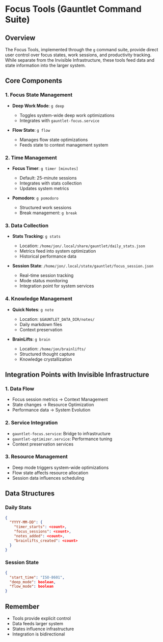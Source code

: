 # Focus Tools (Gauntlet Command Suite)

## Overview
The Focus Tools, implemented through the `g` command suite, provide direct user control over focus states, work sessions, and productivity tracking. While separate from the Invisible Infrastructure, these tools feed data and state information into the larger system.

## Core Components

### 1. Focus State Management
- **Deep Work Mode**: `g deep`
  - Toggles system-wide deep work optimizations
  - Integrates with `gauntlet-focus.service`

- **Flow State**: `g flow`
  - Manages flow state optimizations
  - Feeds state to context management system

### 2. Time Management
- **Focus Timer**: `g timer [minutes]`
  - Default: 25-minute sessions
  - Integrates with stats collection
  - Updates system metrics

- **Pomodoro**: `g pomodoro`
  - Structured work sessions
  - Break management: `g break`

### 3. Data Collection
- **Stats Tracking**: `g stats`
  - Location: `/home/jon/.local/share/gauntlet/daily_stats.json`
  - Metrics feed into system optimization
  - Historical performance data

- **Session State**: `/home/jon/.local/state/gauntlet/focus_session.json`
  - Real-time session tracking
  - Mode status monitoring
  - Integration point for system services

### 4. Knowledge Management
- **Quick Notes**: `g note`
  - Location: `$GAUNTLET_DATA_DIR/notes/`
  - Daily markdown files
  - Context preservation

- **BrainLifts**: `g brain`
  - Location: `/home/jon/brainlifts/`
  - Structured thought capture
  - Knowledge crystallization

## Integration Points with Invisible Infrastructure

### 1. Data Flow
- Focus session metrics → Context Management
- State changes → Resource Optimization
- Performance data → System Evolution

### 2. Service Integration
- `gauntlet-focus.service`: Bridge to infrastructure
- `gauntlet-optimizer.service`: Performance tuning
- Context preservation services

### 3. Resource Management
- Deep mode triggers system-wide optimizations
- Flow state affects resource allocation
- Session data influences scheduling

## Data Structures

### Daily Stats
```json
{
  "YYYY-MM-DD": {
    "timer_starts": <count>,
    "focus_sessions": <count>,
    "notes_added": <count>,
    "brainlifts_created": <count>
  }
}
```

### Session State
```json
{
  "start_time": "ISO-8601",
  "deep_mode": boolean,
  "flow_mode": boolean
}
```

## Remember
- Tools provide explicit control
- Data feeds larger system
- States influence infrastructure
- Integration is bidirectional 